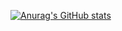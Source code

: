 [![Anurag's GitHub stats](https://github-readme-stats.vercel.app/api?username=MisterSun-git&show_icons=true&theme=radical)](https://github.com/MisterSun-git/github-readme-stats)
